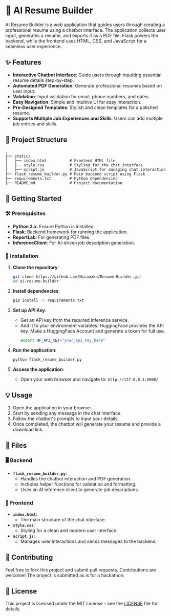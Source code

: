 # 📝 AI Resume Builder

AI Resume Builder is a web application that guides users through creating a professional resume using a chatbot interface. The application collects user input, generates a resume, and exports it as a PDF file. Flask powers the backend, while the frontend uses HTML, CSS, and JavaScript for a seamless user experience.

## ✨ Features

- **Interactive Chatbot Interface**: Guide users through inputting essential resume details step-by-step.
- **Automated PDF Generation**: Generate professional resumes based on user input.
- **Validation**: Input validation for email, phone numbers, and dates.
- **Easy Navigation**: Simple and intuitive UI for easy interaction.
- **Pre-Designed Templates**: Stylish and clean templates for a polished resume.
- **Supports Multiple Job Experiences and Skills**: Users can add multiple job entries and skills.

## 📂 Project Structure

```plaintext
.
├── static/
│   ├── index.html          # Frontend HTML file
│   ├── style.css           # Styling for the chat interface
│   ├── script.js           # JavaScript for managing chat interaction
├── flask_resume_builder.py # Main backend script using Flask
├── requirements.txt        # Python dependencies
├── README.md               # Project documentation
```

## 🚀 Getting Started

### 🛠 Prerequisites

- **Python 3.x**: Ensure Python is installed.
- **Flask**: Backend framework for running the application.
- **ReportLab**: For generating PDF files.
- **InferenceClient**: For AI-driven job description generation.

### 🔧 Installation

1. **Clone the repository**:
   ```bash
   git clone https://github.com/Nicaoaka/Resume-Builder.git
   cd ai-resume-builder
   ```

2. **Install dependencies**:
   ```bash
   pip install -r requirements.txt
   ```

3. **Set up API Key**:
   - Get an API key from the required inference service.
   - Add it to your environment variables:
HuggingFace provides the API key. Make a HuggingFace Account and generate a token for full use.
     ```bash
     export HF_API_KEY="your_api_key_here"
     ```

4. **Run the application**:
   ```bash
   python flask_resume_builder.py
   ```

5. **Access the application**:
   - Open your web browser and navigate to: `http://127.0.0.1:5000/`

## 💡 Usage

1. Open the application in your browser.
2. Start by sending any message in the chat interface.
3. Follow the chatbot's prompts to input your details.
4. Once completed, the chatbot will generate your resume and provide a download link.

## 📄 Files

### 🖥 Backend

- **`flask_resume_builder.py`**:
  - Handles the chatbot interaction and PDF generation.
  - Includes helper functions for validation and formatting.
  - Uses an AI inference client to generate job descriptions.

### 🎨 Frontend

- **`index.html`**: 
  - The main structure of the chat interface.
- **`style.css`**:
  - Styling for a clean and modern user interface.
- **`script.js`**:
  - Manages user interactions and sends messages to the backend.

## 🤝 Contributing

Feel free to fork this project and submit pull requests. Contributions are welcome! The project is submitted as is for a hackathon.

## 📜 License

This project is licensed under the MIT License - see the [LICENSE](LICENSE) file for details.

